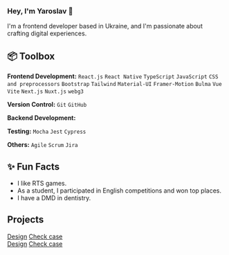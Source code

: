### Hey, I'm Yaroslav 👋  

I'm a frontend developer based in Ukraine, and I'm passionate about crafting digital experiences. 

 
## 📦 Toolbox

**Frontend Development:**  `React.js` `React Native` `TypeScript` `JavaScript` `CSS and preprocessors` `Bootstrap` `Tailwind` `Material-UI` `Framer-Motion` `Bulma` `Vue` `Vite` `Next.js` `Nuxt.js` `webg3`
 
**Version Control:** `Git` `GitHub`

**Backend Development:** 

**Testing:** `Mocha` `Jest` `Cypress`

**Others:** `Agile` `Scrum` `Jira`
 
## ✨ Fun Facts

- I like RTS games.
- As a student, I participated in English competitions and won top places.
- I have a DMD in dentistry.

##  Projects

<span>[Design]() [Check case]() <br>
[Design]() [Check case]() <br>







